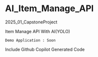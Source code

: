 # AI_Item_Manage_API
2025_01_CapstoneProject

Item Manage API With AI(YOLO)
    
    Demo Application : Soon

Include Github Copilot Generated Code